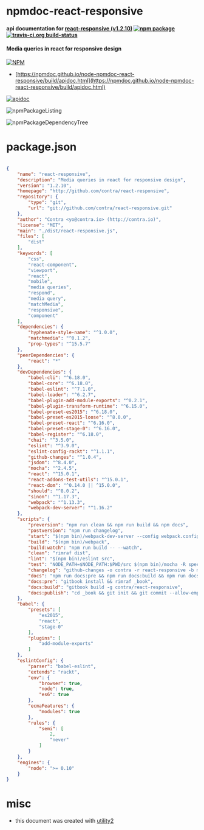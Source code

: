# npmdoc-react-responsive

#### api documentation for  [react-responsive (v1.2.10)](http://github.com/contra/react-responsive)  [![npm package](https://img.shields.io/npm/v/npmdoc-react-responsive.svg?style=flat-square)](https://www.npmjs.org/package/npmdoc-react-responsive) [![travis-ci.org build-status](https://api.travis-ci.org/npmdoc/node-npmdoc-react-responsive.svg)](https://travis-ci.org/npmdoc/node-npmdoc-react-responsive)

#### Media queries in react for responsive design

[![NPM](https://nodei.co/npm/react-responsive.png?downloads=true&downloadRank=true&stars=true)](https://www.npmjs.com/package/react-responsive)

- [https://npmdoc.github.io/node-npmdoc-react-responsive/build/apidoc.html](https://npmdoc.github.io/node-npmdoc-react-responsive/build/apidoc.html)

[![apidoc](https://npmdoc.github.io/node-npmdoc-react-responsive/build/screenCapture.buildCi.browser.%252Ftmp%252Fbuild%252Fapidoc.html.png)](https://npmdoc.github.io/node-npmdoc-react-responsive/build/apidoc.html)

![npmPackageListing](https://npmdoc.github.io/node-npmdoc-react-responsive/build/screenCapture.npmPackageListing.svg)

![npmPackageDependencyTree](https://npmdoc.github.io/node-npmdoc-react-responsive/build/screenCapture.npmPackageDependencyTree.svg)



# package.json

```json

{
    "name": "react-responsive",
    "description": "Media queries in react for responsive design",
    "version": "1.2.10",
    "homepage": "http://github.com/contra/react-responsive",
    "repository": {
        "type": "git",
        "url": "git://github.com/contra/react-responsive.git"
    },
    "author": "Contra <yo@contra.io> (http://contra.io)",
    "license": "MIT",
    "main": "./dist/react-responsive.js",
    "files": [
        "dist"
    ],
    "keywords": [
        "css",
        "react-component",
        "viewport",
        "react",
        "mobile",
        "media queries",
        "respond",
        "media query",
        "matchMedia",
        "responsive",
        "component"
    ],
    "dependencies": {
        "hyphenate-style-name": "^1.0.0",
        "matchmedia": "^0.1.2",
        "prop-types": "^15.5.7"
    },
    "peerDependencies": {
        "react": "*"
    },
    "devDependencies": {
        "babel-cli": "^6.18.0",
        "babel-core": "^6.18.0",
        "babel-eslint": "^7.1.0",
        "babel-loader": "^6.2.7",
        "babel-plugin-add-module-exports": "^0.2.1",
        "babel-plugin-transform-runtime": "^6.15.0",
        "babel-preset-es2015": "^6.18.0",
        "babel-preset-es2015-loose": "^8.0.0",
        "babel-preset-react": "^6.16.0",
        "babel-preset-stage-0": "^6.16.0",
        "babel-register": "^6.18.0",
        "chai": "^3.5.0",
        "eslint": "^3.9.0",
        "eslint-config-rackt": "^1.1.1",
        "github-changes": "^1.0.4",
        "jsdom": "^8.4.0",
        "mocha": "^2.4.5",
        "react": "^15.0.1",
        "react-addons-test-utils": "^15.0.1",
        "react-dom": "^0.14.0 || ^15.0.0",
        "should": "^8.0.2",
        "sinon": "^1.17.3",
        "webpack": "^1.13.3",
        "webpack-dev-server": "^1.16.2"
    },
    "scripts": {
        "preversion": "npm run clean && npm run build && npm docs",
        "postversion": "npm run changelog",
        "start": "$(npm bin)/webpack-dev-server --config webpack.config.samples.js  --content-base samples/sandbox/src --host 0.0.0.0 --hot --inline --port 3333",
        "build": "$(npm bin)/webpack",
        "build:watch": "npm run build -- --watch",
        "clean": "rimraf dist",
        "lint": "$(npm bin)/eslint src",
        "test": "NODE_PATH=$NODE_PATH:$PWD/src $(npm bin)/mocha -R spec --compilers js:babel-register --require ./test/setup.js test/*_test.js",
        "changelog": "github-changes -o contra -r react-responsive -b master -f ./CHANGELOG.md --order-semver --use-commit-body",
        "docs": "npm run docs:pre && npm run docs:build && npm run docs:publish",
        "docs:pre": "gitbook install && rimraf _book",
        "docs:build": "gitbook build -g contra/react-responsive",
        "docs:publish": "cd _book && git init && git commit --allow-empty -m 'update book' && git checkout -b gh-pages && touch .nojekyll && git add . && git commit -am 'update book' && git push git@github.com:contra/react-responsive gh-pages --force"
    },
    "babel": {
        "presets": [
            "es2015",
            "react",
            "stage-0"
        ],
        "plugins": [
            "add-module-exports"
        ]
    },
    "eslintConfig": {
        "parser": "babel-eslint",
        "extends": "rackt",
        "env": {
            "browser": true,
            "node": true,
            "es6": true
        },
        "ecmaFeatures": {
            "modules": true
        },
        "rules": {
            "semi": [
                2,
                "never"
            ]
        }
    },
    "engines": {
        "node": ">= 0.10"
    }
}
```



# misc
- this document was created with [utility2](https://github.com/kaizhu256/node-utility2)
